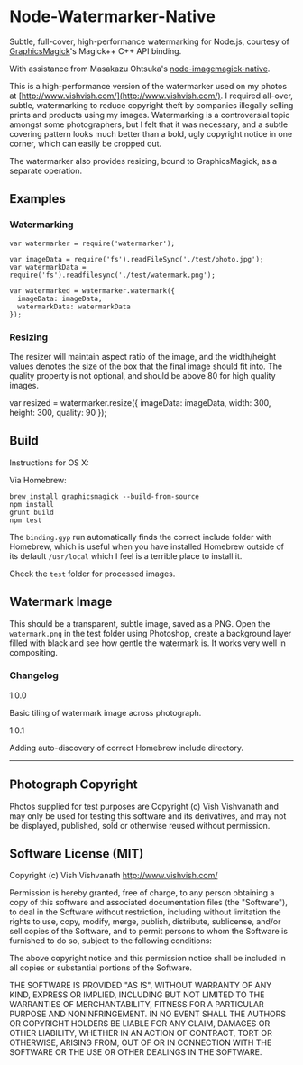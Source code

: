 # Node-Watermarker-Native

Subtle, full-cover, high-performance watermarking for Node.js, courtesy of [GraphicsMagick](http://www.graphicsmagick.org/)'s Magick++ C++ API binding.

With assistance from Masakazu Ohtsuka's [node-imagemagick-native](https://github.com/mash/node-imagemagick-native).

This is a high-performance version of the watermarker used on my photos  at [http://www.vishvish.com/](http://www.vishvish.com/). I required all-over, subtle, watermarking to reduce copyright theft by companies illegally selling prints and products using my images. Watermarking is a controversial topic amongst some photographers, but I felt that it was necessary, and a subtle covering pattern looks much better than a bold, ugly copyright notice in one corner, which can easily be cropped out.

The watermarker also provides resizing, bound to GraphicsMagick, as a separate operation.

## Examples

### Watermarking

    var watermarker = require('watermarker');

    var imageData = require('fs').readFileSync('./test/photo.jpg');
    var watermarkData = require('fs').readfilesync('./test/watermark.png');

    var watermarked = watermarker.watermark({
      imageData: imageData,
      watermarkData: watermarkData
    });

### Resizing

The resizer will maintain aspect ratio of the image, and the width/height values denotes the size of the box that the final image should fit into. The quality property is not optional, and should be above 80 for high quality images.

  var resized = watermarker.resize({
    imageData: imageData,
    width: 300,
    height: 300,
    quality: 90
  });

## Build

Instructions for OS X:

Via Homebrew:

    brew install graphicsmagick --build-from-source
    npm install
    grunt build
    npm test

The `binding.gyp` run automatically finds the correct include folder with Homebrew, which is useful when you have installed Homebrew outside of its default `/usr/local` which I feel is a terrible place to install it.

Check the `test` folder for processed images.

## Watermark Image

This should be a transparent, subtle image, saved as a PNG. Open the `watermark.png` in the test folder using Photoshop, create a background layer filled with black and see how gentle the watermark is. It works very well in compositing.

### Changelog

1.0.0

Basic tiling of watermark image across photograph.

1.0.1

Adding auto-discovery of correct Homebrew include directory.

---

## Photograph Copyright

Photos supplied for test purposes are Copyright (c) Vish Vishvanath and may only be used for testing this software and its derivatives, and may not be displayed, published, sold or otherwise reused without permission.

## Software License (MIT)

Copyright (c) Vish Vishvanath <http://www.vishvish.com/>

Permission is hereby granted, free of charge, to any person obtaining a copy
of this software and associated documentation files (the "Software"), to deal
in the Software without restriction, including without limitation the rights
to use, copy, modify, merge, publish, distribute, sublicense, and/or sell
copies of the Software, and to permit persons to whom the Software is
furnished to do so, subject to the following conditions:

The above copyright notice and this permission notice shall be included in
all copies or substantial portions of the Software.

THE SOFTWARE IS PROVIDED "AS IS", WITHOUT WARRANTY OF ANY KIND, EXPRESS OR
IMPLIED, INCLUDING BUT NOT LIMITED TO THE WARRANTIES OF MERCHANTABILITY,
FITNESS FOR A PARTICULAR PURPOSE AND NONINFRINGEMENT. IN NO EVENT SHALL THE
AUTHORS OR COPYRIGHT HOLDERS BE LIABLE FOR ANY CLAIM, DAMAGES OR OTHER
LIABILITY, WHETHER IN AN ACTION OF CONTRACT, TORT OR OTHERWISE, ARISING FROM,
OUT OF OR IN CONNECTION WITH THE SOFTWARE OR THE USE OR OTHER DEALINGS IN
THE SOFTWARE.

